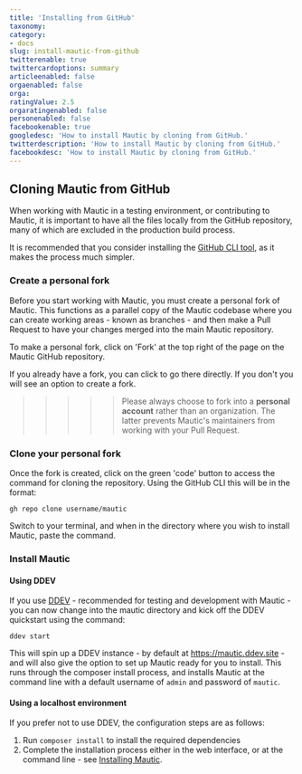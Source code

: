 ```yaml
---
title: 'Installing from GitHub'
taxonomy:
category:
- docs
slug: install-mautic-from-github
twitterenable: true
twittercardoptions: summary
articleenabled: false
orgaenabled: false
orga:
ratingValue: 2.5
orgaratingenabled: false
personenabled: false
facebookenable: true
googledesc: 'How to install Mautic by cloning from GitHub.'
twitterdescription: 'How to install Mautic by cloning from GitHub.'
facebookdesc: 'How to install Mautic by cloning from GitHub.'
---
```

## Cloning Mautic from GitHub

When working with Mautic in a testing environment, or contributing to Mautic, it is important to have all the files locally from the GitHub repository, many of which are excluded in the production build process.

It is recommended that you consider installing the [GitHub CLI tool][github-cli], as it makes the process much simpler.

### Create a personal fork

Before you start working with Mautic, you must create a personal fork of Mautic. This functions as a parallel copy of the Mautic codebase where you can create working areas - known as branches - and then make a Pull Request to have your changes merged into the main Mautic repository.

To make a personal fork, click on 'Fork' at the top right of the page on the Mautic GitHub repository.

If you already have a fork, you can click to go there directly. If you don't you will see an option to create a fork. 

>>>>> Please always choose to fork into a **personal account** rather than an organization. The latter prevents Mautic's maintainers from working with your Pull Request.

### Clone your personal fork

Once the fork is created, click on the green 'code' button to access the command for cloning the repository. Using the GitHub CLI this will be in the format:

    gh repo clone username/mautic

Switch to your terminal, and when in the directory where you wish to install Mautic, paste the command.

### Install Mautic

#### Using DDEV

If you use [DDEV][ddev] - recommended for testing and development with Mautic - you can now change into the mautic directory and kick off the DDEV quickstart using the command:

    ddev start

This will spin up a DDEV instance - by default at https://mautic.ddev.site - and will also give the option to set up Mautic ready for you to install. This runs through the composer install process, and installs Mautic at the command line with a default username of `admin` and password of `mautic`.

#### Using a localhost environment

If you prefer not to use DDEV, the configuration steps are as follows:

1. Run `composer install` to install the required dependencies
2. Complete the installation process either in the web interface, or at the command line - see [Installing Mautic][installing-mautic].

[github-cli]: <https://cli.github.com>
[ddev]: <https://ddev.readthedocs.io/en/stable/>
[installing-mautic]: </setup/how-to-install-mautic>
